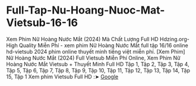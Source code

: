 # Full-Tap-Nu-Hoang-Nuoc-Mat-Vietsub-16-16
Xem Phim Nữ Hoàng Nước Mắt (2024) Mà Chất Lượng Full HD Hdzing.org-High Quality Miễn Phí - xem phim Nữ Hoàng Nước Mắt full tập 16/16 online hd-vietsub 2024 phim online thuyết minh tiếng việt miễn phí. 
[Xem Phim] Nữ Hoàng Nước Mắt (2024) Full Vietsub Miễn Phí Online, Xem Phim Nữ Hoàng Nước Mắt Vietsub + Thuyết Minh Full HD Tập 1, Tập 2, Tập 3, Tập 4, Tập 5, Tập 6, Tập 7, Tập 8, Tập 9, Tập 10, Tập 11, Tập 12, Tập 13, Tập 14, Tập 15, Tập 1
Xem phim Vietsub Full HD :➤ [Google](https://www.google.com)
